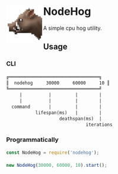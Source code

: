 # NodeHog <img align="left" height="100" src="https://raw.githubusercontent.com/jaredgorski/nodehog/master/.media/nodehog.png">
A simple cpu hog utility.

## Usage
### CLI
```shell
╔══════════════════════════════════╗
║  nodehog     30000     60000     10 ║
╚══════════════════════════════════╝
     |          |         |        |
     |          |         |        |
  command       |         |        |
           lifespan(ms)   |        |
                    deathspan(ms)  |
                              iterations
```
### Programmatically
```js
const NodeHog = require('nodehog');

new NodeHog(30000, 60000, 10).start();
```
